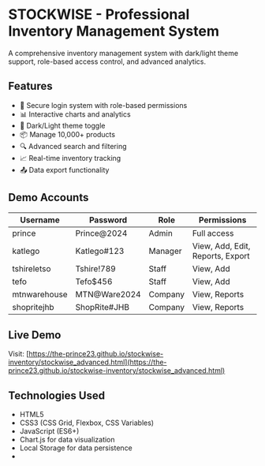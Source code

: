 # STOCKWISE - Professional Inventory Management System

A comprehensive inventory management system with dark/light theme support, role-based access control, and advanced analytics.

## Features

- 🔐 Secure login system with role-based permissions
- 📊 Interactive charts and analytics
- 🎨 Dark/Light theme toggle
- 📦 Manage 10,000+ products
- 🔍 Advanced search and filtering
- 📈 Real-time inventory tracking
- 📤 Data export functionality

## Demo Accounts

| Username | Password | Role | Permissions |
|----------|----------|------|-------------|
| prince | Prince@2024 | Admin | Full access |
| katlego | Katlego#123 | Manager | View, Add, Edit, Reports, Export |
| tshireletso | Tshire!789 | Staff | View, Add |
| tefo | Tefo$456 | Staff | View, Add |
| mtnwarehouse | MTN@Ware2024 | Company | View, Reports |
| shopritejhb | ShopRite#JHB | Company | View, Reports |

## Live Demo

Visit: [https://the-prince23.github.io/stockwise-inventory/stockwise_advanced.html](https://the-prince23.github.io/stockwise-inventory/stockwise_advanced.html)

## Technologies Used

- HTML5
- CSS3 (CSS Grid, Flexbox, CSS Variables)
- JavaScript (ES6+)
- Chart.js for data visualization
- Local Storage for data persistence
- 
